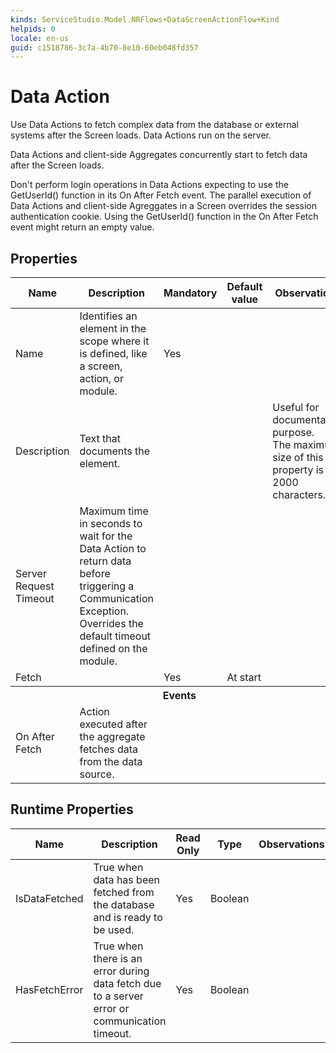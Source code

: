 ```yaml
---
kinds: ServiceStudio.Model.NRFlows+DataScreenActionFlow+Kind
helpids: 0
locale: en-us
guid: c1518786-3c7a-4b70-8e10-60eb048fd357
---
```


# Data Action

Use Data Actions to fetch complex data from the database or external systems after the Screen loads. Data Actions run on the server.

Data Actions and client-side Aggregates concurrently start to fetch data after the Screen loads.

<div class="info" markdown="1">
Don't perform login operations in Data Actions expecting to use the GetUserId() function in its On After Fetch event. The parallel execution of Data Actions and client-side Agreggates in a Screen overrides the session authentication cookie. Using the GetUserId() function in the On After Fetch event might return an empty value.
</div>

## Properties

<table markdown="1">
<thead>
<tr>
<th>Name</th>
<th>Description</th>
<th>Mandatory</th>
<th>Default value</th>
<th>Observations</th>
</tr>
</thead>
<tbody>
<tr>
<td title="Name">Name</td>
<td>Identifies an element in the scope where it is defined, like a screen, action, or module.</td>
<td>Yes</td>
<td></td>
<td></td>
</tr>
<tr>
<td title="Description">Description</td>
<td>Text that documents the element.</td>
<td></td>
<td></td>
<td>Useful for documentation purpose.<br/>The maximum size of this property is 2000 characters.</td>
</tr>
<tr>
<td title="Server Request Timeout">Server Request Timeout</td>
<td>Maximum time in seconds to wait for the Data Action to return data before triggering a Communication Exception. Overrides the default timeout defined on the module.</td>
<td></td>
<td></td>
<td></td>
</tr>
<tr>
<td title="Fetch">Fetch</td>
<td></td>
<td>Yes</td>
<td>At start</td>
<td></td>
</tr>
<tr >
<th colspan="5">Events</th>
</tr>
<tr>
<td title="On After Fetch">On After Fetch</td>
<td>Action executed after the aggregate fetches data from the data source.</td>
<td></td>
<td></td>
<td></td>
</tr>
</tbody>
</table>

## Runtime Properties

<table markdown="1">
<thead>
<tr>
<th>Name</th>
<th>Description</th>
<th>Read Only</th>
<th>Type</th>
<th>Observations</th>
</tr>
</thead>
<tbody>
<tr>
<td>IsDataFetched</td>
<td>True when data has been fetched from the database and is ready to be used.</td>
<td>Yes</td>
<td>Boolean</td>
<td></td>
</tr>
<tr>
<td>HasFetchError</td>
<td>True when there is an error during data fetch due to a server error or communication timeout.</td>
<td>Yes</td>
<td>Boolean</td>
<td></td>
</tr>
</tbody>
</table>

